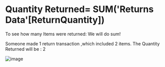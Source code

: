 # Quantity  Returned= SUM('Returns Data'[ReturnQuantity])

To see how many Items were returned: We will do sum! 

Someone made 1 return transaction ,which included 2 items.
The Quantity Returned will be : 2

![image](https://github.com/marialyk77/PowerBI_Code_Diary/assets/139682076/4675923f-9631-4116-9972-fa747a23ca69)




